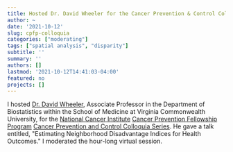```yaml
---
title: Hosted Dr. David Wheeler for the Cancer Prevention & Control Colloquia Series
author: ~
date: '2021-10-12'
slug: cpfp-colloquia
categories: ["moderating"]
tags: ["spatial analysis", "disparity"]
subtitle: ''
summary: ''
authors: []
lastmod: '2021-10-12T14:41:03-04:00'
featured: no
projects: []
---
```


I hosted [Dr. David Wheeler](https://medschool.vcu.edu/expertise/detail.html?id=dcwheeler), Associate Professor in the Department of Biostatistics within the School of Medicine at Virginia Commonwealth University, for the [National Cancer Institute](https://www.cancer.gov/) [Cancer Prevention Fellowship Program](https://cpfp.cancer.gov/) [Cancer Prevention and Control Colloquia Series](https://cpfp.cancer.gov/colloquia). He gave a talk entitled, "Estimating Neighborhood Disadvantage Indices for Health Outcomes." I moderated the hour-long virtual session.
